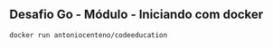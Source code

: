 ## Desafio Go - Módulo  - Iniciando com docker

```bash
docker run antoniocenteno/codeeducation
```
